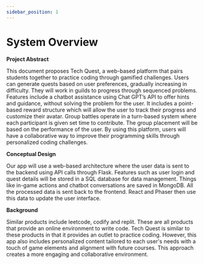 ```yaml
---
sidebar_position: 1
---
```


# System Overview

**Project Abstract**

This document proposes Tech Quest, a web-based platform that pairs students together to practice coding through gamified challenges. Users can generate quests based on user preferences, gradually increasing in difficulty. They will work in guilds to progress through sequenced problems. Features include a chatbot assistance using Chat GPT’s API to offer hints and guidance, without solving the problem for the user. It includes a point-based reward structure which will allow the user to track their progress and customize their avatar. Group battles operate in a turn-based system where each participant is given set time to contribute. The group placement will be based on the performance of the user. By using this platform, users will have a collaborative way to improve their programming skills through personalized coding challenges. 


**Conceptual Design**

Our app will use a web-based architecture where the user data is sent to the backend using API calls through Flask. Features such as user login and quest details will be stored in a SQL database for data management. Things like in-game actions and chatbot conversations are saved in MongoDB. All the processed data is sent back to the frontend. React and Phaser then use this data to update the user interface. 


**Background**

Similar products include leetcode, codify and replit. These are all products that provide an online environment to write code. Tech Quest is similar to these products in that it provides an outlet to practice coding. However, this app also includes personalized content tailored to each user's needs with a touch of game elements and alignment with future courses. This approach creates a more engaging and collaborative environment. 

 

